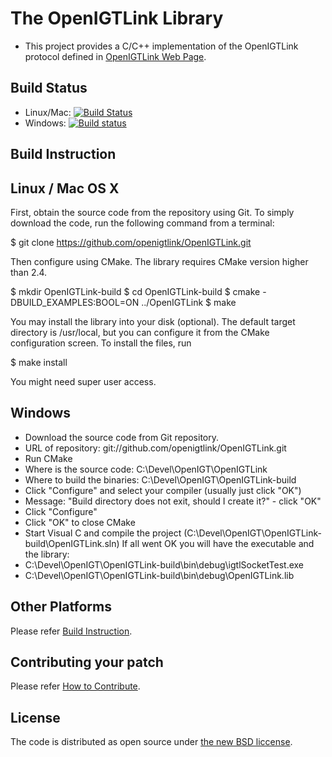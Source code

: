 The OpenIGTLink Library
=======================

* This project provides a C/C++ implementation of the OpenIGTLink protocol defined in [OpenIGTLink Web Page](http://openigtlink.org/). 

Build Status
------------

* Linux/Mac: [![Build Status](https://travis-ci.org/openigtlink/OpenIGTLink.svg?branch=master)](https://travis-ci.org/openigtlink/OpenIGTLink)
* Windows: [![Build status](https://ci.appveyor.com/api/projects/status/beo8cej2nxu55ex0?svg=true)](https://ci.appveyor.com/project/openigtlink/openigtlink)

Build Instruction
-----------------

## Linux / Mac OS X
First, obtain the source code from the repository using Git. To simply download the code, run the following command from a terminal:

$ git clone https://github.com/openigtlink/OpenIGTLink.git

Then configure using CMake. The library requires CMake version higher than 2.4.

$ mkdir OpenIGTLink-build
$ cd OpenIGTLink-build
$ cmake -DBUILD_EXAMPLES:BOOL=ON ../OpenIGTLink
$ make

You may install the library into your disk (optional). The default target directory is /usr/local, but you can configure it from the CMake configuration screen. To install the files, run

$ make install

You might need super user access.

## Windows
* Download the source code from Git repository.
* URL of repository: git://github.com/openigtlink/OpenIGTLink.git
* Run CMake
* Where is the source code: C:\Devel\OpenIGT\OpenIGTLink
* Where to build the binaries: C:\Devel\OpenIGT\OpenIGTLink-build
* Click "Configure" and select your compiler (usually just click "OK")
* Message: "Build directory does not exit, should I create it?" - click "OK"
* Click "Configure"
* Click "OK" to close CMake
* Start Visual C and compile the project (C:\Devel\OpenIGT\OpenIGTLink-build\OpenIGTLink.sln)
If all went OK you will have the executable and the library:
* C:\Devel\OpenIGT\OpenIGTLink-build\bin\debug\igtlSocketTest.exe
* C:\Devel\OpenIGT\OpenIGTLink-build\bin\debug\OpenIGTLink.lib

## Other Platforms
 
Please refer [Build Instruction](http://openigtlink.org/library/build.html).

## Contributing your patch

Please refer [How to Contribute](http://localhost:4000/library/contribute.html).

License
-------
The code is distributed as open source under [the new BSD liccense](http://www.opensource.org/licenses/bsd-license.php).


